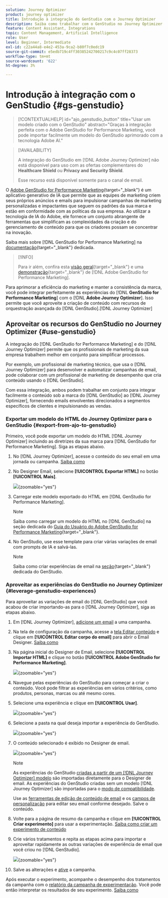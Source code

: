 ```yaml
---
solution: Journey Optimizer
product: journey optimizer
title: Introdução à integração do GenStudio com o Journey Optimizer
description: Saiba como trabalhar com o GenStudio no Journey Optimizer
feature: Content Assistant, Integrations
topic: Content Management, Artificial Intelligence
role: User
level: Beginner, Intermediate
exl-id: c22a44a8-e4e2-453a-9ca2-b80f7c0edc19
source-git-commit: e5edb719c4ff30385242700217c9c4c07ff28373
workflow-type: tm+mt
source-wordcount: '622'
ht-degree: 3%

---
```


# Introdução à integração com o GenStudio {#gs-genstudio}

>[!CONTEXTUALHELP]
>id="ajo_genstudio_button"
>title="Usar um modelo criado com o GenStudio"
>abstract="Graças à integração perfeita com o Adobe GenStudio for Performance Marketing, você pode importar facilmente um modelo do GenStudio aprimorado com a tecnologia Adobe AI."

>[!AVAILABILITY]
>
>A integração do GenStudio em [!DNL Adobe Journey Optimizer] não está disponível para uso com as ofertas complementares do **Healthcare Shield** ou **Privacy and Security Shield**.
>
>Esse recurso está disponível somente para o canal de email.

O [Adobe GenStudio for Performance Marketing](https://business.adobe.com/products/genstudio-for-performance-marketing.html){target="_blank"} é um aplicativo generativo de IA que permite que as equipes de marketing criem seus próprios anúncios e emails para impulsionar campanhas de marketing personalizadas e impactantes que seguem os padrões da sua marca e estão em conformidade com as políticas da sua empresa. Ao utilizar a tecnologia de IA do Adobe, ele fornece um conjunto abrangente de ferramentas que simplificam as complexidades da criação e do gerenciamento de conteúdo para que os criadores possam se concentrar na inovação.

Saiba mais sobre [!DNL GenStudio for Performance Marketing] na [documentação](https://experienceleague.adobe.com/pt-br/docs/genstudio-for-performance-marketing/user-guide/home){target="_blank"} dedicada.

>[!INFO]
>
>Para ir além, confira esta [visão geral](https://business.adobe.com/products/genstudio-for-performance-marketing.html#watch-overview){target="_blank"} e uma [demonstração](https://business.adobe.com/products/genstudio-for-performance-marketing.html#demo){target="_blank"} de [!DNL Adobe GenStudio for Performance Marketing].

<!--To access the GenStudio integration in [!DNL Adobe Journey Optimizer] feature, users need to be granted the **xxx** permission. [Learn more](../administration/permissions.md)

>[!IMPORTANT]
>
>* Before starting using this capability, read out related [Guardrails and Limitations](#generative-guardrails).-->

Para aprimorar a eficiência do marketing e manter a consistência da marca, você pode integrar perfeitamente as experiências do [!DNL **GenStudio for Performance Marketing**] com o [!DNL **Adobe Journey Optimizer**]. Isso permite que você aproveite a criação de conteúdo com recursos de orquestração avançada do [!DNL GenStudio].[!DNL Journey Optimizer]

<!--![](../rn/assets/do-not-localize/genstudio.gif)-->

<!--Guardrails and limitations {#genstudio-guardrails}

General guidelines for using the GenStudio integration in [!DNL Adobe Journey Optimizer] for email generation are listed below:

See if guidelines/limitations such as the ones listed [here](gs-generative.md#generative-guardrails) for the AI Assistant can apply.

The following limitations apply to GenStudio integration in [!DNL Adobe Journey Optimizer]:-->

## Aproveitar os recursos do GenStudio no Journey Optimizer {#use-genstudio}

A integração do [!DNL GenStudio for Performance Marketing] e do [!DNL Journey Optimizer] permite que os profissionais de marketing da sua empresa trabalhem melhor em conjunto para simplificar processos.

Por exemplo, um profissional de marketing técnico, que usa o [!DNL Journey Optimizer] para desenvolver e automatizar campanhas de email, pode colaborar com um profissional de marketing de desempenho que cria conteúdo usando o [!DNL GenStudio].

Com essa integração, ambos podem trabalhar em conjunto para integrar facilmente o conteúdo sob a marca do [!DNL GenStudio] ao [!DNL Journey Optimizer], fornecendo emails envolventes direcionados a segmentos específicos de clientes e impulsionando as vendas.

### Exportar um modelo do HTML do Journey Optimizer para o GenStudio {#export-from-ajo-to-genstudio}

Primeiro, você pode exportar um modelo do HTML [!DNL Journey Optimizer] incluindo as diretrizes da sua marca para [!DNL GenStudio for Performance Marketing]. Siga as etapas abaixo.

1. No [!DNL Journey Optimizer], acesse o conteúdo do seu email em uma jornada ou campanha. [Saiba como](../email/get-started-email-design.md#key-steps)

1. No Designer Email, selecione **[!UICONTROL Exportar HTML]** no botão **[!UICONTROL Mais]**.

   ![](assets/genstudio-export-template.png){zoomable="yes"}

1. Carregar este modelo exportado do HTML em [!DNL GenStudio for Performance Marketing]. <!--Make sure you detect the fields that the generative AI uses to insert content in order to create an actionable template.-->

   >[!NOTE]
   >
   >Saiba como carregar um modelo do HTML no [!DNL GenStudio] na seção dedicada do [Guia do Usuário do Adobe GenStudio for Performance Marketing](https://experienceleague.adobe.com/en/docs/genstudio-for-performance-marketing/user-guide/content/templates/use-templates#templates-from-ajo-and-marketo){target="_blank"}.

1. No GenStudio, use esse template para criar várias variações de email com prompts de IA e salvá-las.

   >[!NOTE]
   >
   >Saiba como criar experiências de email na [seção](https://experienceleague.adobe.com/en/docs/genstudio-for-performance-marketing/user-guide/create/create-email-experience){target="_blank"} dedicada do GenStudio.

### Aproveitar as experiências do GenStudio no Journey Optimizer {#leverage-genstudio-experiences}

Para aproveitar as variações de email do [!DNL GenStudio] que você acabou de criar importando-as para o [!DNL Journey Optimizer], siga as etapas abaixo.

1. Em [!DNL Journey Optimizer], [adicione um email](../email/create-email.md) a uma campanha.

1. Na tela de configuração da campanha, acesse a [tela Editar conteúdo](../email/create-email.md#define-email-content) e clique em **[!UICONTROL Editar corpo do email]** para abrir o Email Designer. [Saiba como](../email/get-started-email-design.md#key-steps)

1. Na página inicial do Designer de Email, selecione **[!UICONTROL Importar HTML]** e clique no botão **[!UICONTROL Adobe GenStudio for Performance Marketing]**.

   ![](assets/genstudio-pem-import-email.png){zoomable="yes"}

1. Navegue pelas experiências do GenStudio para começar a criar o conteúdo. Você pode filtrar as experiências em vários critérios, como produtos, personas, marcas ou até mesmo cores.

   <!--![](assets/genstudio-filter-experiences.png){zoomable="yes"}-->

1. Selecione uma experiência e clique em **[!UICONTROL Usar]**.

   ![](assets/genstudio-use-experience.png){zoomable="yes"}

1. Selecione a pasta na qual deseja importar a experiência do GenStudio.

   ![](assets/genstudio-choose-destination.png){zoomable="yes"}

1. O conteúdo selecionado é exibido no Designer de email.

   ![](assets/genstudio-email-content.png){zoomable="yes"}

   >[!NOTE]
   >
   >As experiências do GenStudio [criadas a partir de um [!DNL Journey Optimizer] modelo](#export-from-ajo-to-genstudio) são importadas diretamente para o Designer de email. As experiências do GenStudio criadas sem um modelo [!DNL Journey Optimizer] são importadas para o [modo de compatibilidade](../email/existing-content.md).

   Use as [ferramentas de edição de conteúdo de email](../email/content-from-scratch.md) e os [campos de personalização](../personalization/personalize.md) para editar seu email conforme desejado. Salve o conteúdo.

1. Volte para a página de resumo da campanha e clique em **[!UICONTROL Criar experimento]** para usar a experimentação. [Saiba como criar um experimento de conteúdo](../content-management/content-experiment.md)

   <!--![](assets/genstudio-create-experiment.png){zoomable="yes"}-->

1. Crie vários tratamentos e repita as etapas acima para importar e aproveitar rapidamente as outras variações de experiência de email que você criou no [!DNL GenStudio].

   ![](assets/genstudio-define-treatments.png){zoomable="yes"}

1. Salve as alterações e [ative](../campaigns/review-activate-campaign.md) a campanha.

Após executar o experimento, acompanhe o desempenho dos tratamentos da campanha com o [relatório da campanha de experimentação](../reports/campaign-global-report-cja-experimentation.md). Você pode então interpretar os resultados de seu experimento. [Saiba como](../content-management/get-started-experiment.md#interpret-results)
